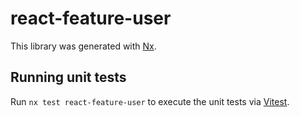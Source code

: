# react-feature-user

This library was generated with [Nx](https://nx.dev).

## Running unit tests

Run `nx test react-feature-user` to execute the unit tests via [Vitest](https://vitest.dev/).
